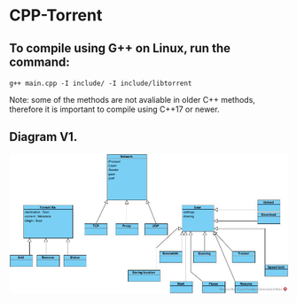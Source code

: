 # CPP-Torrent

## To compile using G++ on Linux, run the command:
```
g++ main.cpp -I include/ -I include/libtorrent
```
Note: some of the methods are not avaliable in older C++ methods, therefore it is important
to compile using C++17 or newer.

## Diagram V1.
<img src="https://github.com/golfrumors/CPP-Torrent/blob/main/img/diag-v1.png">


